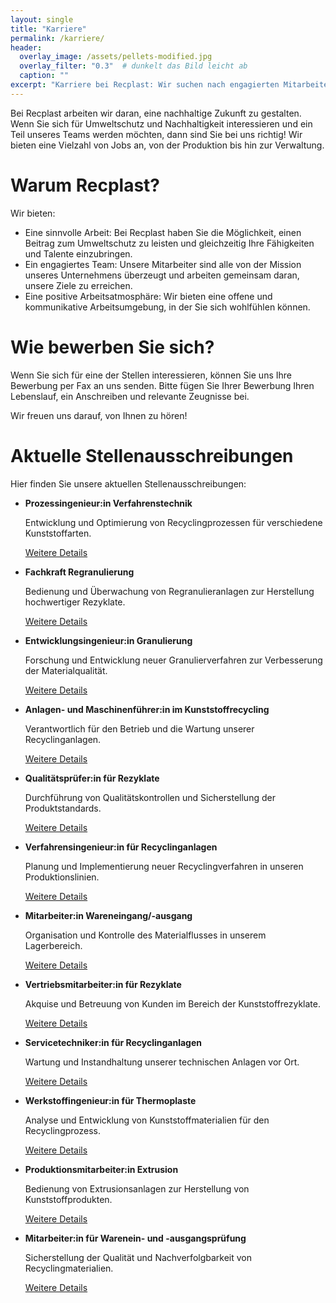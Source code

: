 ```yaml
---
layout: single
title: "Karriere"
permalink: /karriere/
header:
  overlay_image: /assets/pellets-modified.jpg
  overlay_filter: "0.3"  # dunkelt das Bild leicht ab
  caption: ""
excerpt: "Karriere bei Recplast: Wir suchen nach engagierten Mitarbeitern"
---
```


Bei Recplast arbeiten wir daran, eine nachhaltige Zukunft zu gestalten. Wenn Sie sich für Umweltschutz und Nachhaltigkeit interessieren und ein Teil unseres Teams werden möchten, dann sind Sie bei uns richtig! Wir bieten eine Vielzahl von Jobs an, von der Produktion bis hin zur Verwaltung. 

# Warum Recplast?
Wir bieten: 

* Eine sinnvolle Arbeit: Bei Recplast haben Sie die Möglichkeit, einen Beitrag zum Umweltschutz zu leisten und gleichzeitig Ihre Fähigkeiten und Talente einzubringen.
* Ein engagiertes Team: Unsere Mitarbeiter sind alle von der Mission unseres Unternehmens überzeugt und arbeiten gemeinsam daran, unsere Ziele zu erreichen.
* Eine positive Arbeitsatmosphäre: Wir bieten eine offene und kommunikative Arbeitsumgebung, in der Sie sich wohlfühlen können.

# Wie bewerben Sie sich?
Wenn Sie sich für eine der Stellen interessieren, können Sie uns Ihre Bewerbung per Fax an uns senden. Bitte fügen Sie Ihrer Bewerbung Ihren Lebenslauf, ein Anschreiben und relevante Zeugnisse bei. 

Wir freuen uns darauf, von Ihnen zu hören!      

# Aktuelle Stellenausschreibungen
Hier finden Sie unsere aktuellen Stellenausschreibungen: 

* **Prozessingenieur:in Verfahrenstechnik**

  Entwicklung und Optimierung von Recyclingprozessen für verschiedene Kunststoffarten.
  
  [Weitere Details](../stellenangebote/Job1.pdf)
* **Fachkraft Regranulierung**

  Bedienung und Überwachung von Regranulieranlagen zur Herstellung hochwertiger Rezyklate.
  
  [Weitere Details](../stellenangebote/Job2.pdf)
* **Entwicklungsingenieur:in Granulierung**

  Forschung und Entwicklung neuer Granulierverfahren zur Verbesserung der Materialqualität.
  
  [Weitere Details](../stellenangebote/Job3.pdf)
* **Anlagen- und Maschinenführer:in im Kunststoffrecycling**

  Verantwortlich für den Betrieb und die Wartung unserer Recyclinganlagen.
  
    [Weitere Details](../stellenangebote/Job4.pdf)
* **Qualitätsprüfer:in für Rezyklate**

  Durchführung von Qualitätskontrollen und Sicherstellung der Produktstandards.
  
  [Weitere Details](../stellenangebote/Job5.pdf)
* **Verfahrensingenieur:in für Recyclinganlagen**

  Planung und Implementierung neuer Recyclingverfahren in unseren Produktionslinien.
  
  [Weitere Details](../stellenangebote/Job6.pdf)
* **Mitarbeiter:in Wareneingang/-ausgang**

  Organisation und Kontrolle des Materialflusses in unserem Lagerbereich.
  
  [Weitere Details](../stellenangebote/Job7.pdf)
* **Vertriebsmitarbeiter:in für Rezyklate**

  Akquise und Betreuung von Kunden im Bereich der Kunststoffrezyklate.
  
  [Weitere Details](../stellenangebote/Job8.pdf)
* **Servicetechniker:in für Recyclinganlagen**

  Wartung und Instandhaltung unserer technischen Anlagen vor Ort.
  
  [Weitere Details](../stellenangebote/Job9.pdf)
* **Werkstoffingenieur:in für Thermoplaste**

  Analyse und Entwicklung von Kunststoffmaterialien für den Recyclingprozess.
  
  [Weitere Details](../stellenangebote/password-mail.pdf)
* **Produktionsmitarbeiter:in Extrusion**

  Bedienung von Extrusionsanlagen zur Herstellung von Kunststoffprodukten.
  
  [Weitere Details](../stellenangebote/Job11.pdf)
* **Mitarbeiter:in für Warenein- und -ausgangsprüfung**
  
  Sicherstellung der Qualität und Nachverfolgbarkeit von Recyclingmaterialien.
  
  [Weitere Details](../stellenangebote/Job12.pdf)
